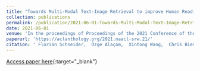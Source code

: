 ```yaml
---
title: "Towards Multi-Modal Text-Image Retrieval to improve Human Reading"
collection: publications
permalink: /publication/2021-06-01-Towards-Multi-Modal-Text-Image-Retrieval-to-improve-Human-Reading
date: 2021-06-01
venue: 'In the proceedings of Proceedings of the 2021 Conference of the North American Chapter of the Association for Computational Linguistics: Student Research Workshop'
paperurl: 'https://aclanthology.org/2021.naacl-srw.21/'
citation: ' Florian Schneider,  Özge Alaçam,  Xintong Wang,  Chris Biemann, &quot;Towards Multi-Modal Text-Image Retrieval to improve Human Reading.&quot; In the proceedings of Proceedings of the 2021 Conference of the North American Chapter of the Association for Computational Linguistics: Student Research Workshop, 2021.'
---
```

[Access paper here](https://aclanthology.org/2021.naacl-srw.21/){:target="_blank"}
